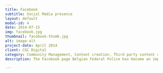 ```yaml
---
title: Facebook
subtitle: Social Media presence
layout: default
modal-id: 4
date: 2014-07-15
img: facebook.jpg
thumbnail: facebook-thumb.jpg
alt: image-alt
project-date: April 2014
client: CGC Digital
category: Community Management, Content creation, Third party content curation
description: The Facebook page Belgian Federal Police has become an important tool in a transparent communication. With almost 30.000 likes without spending on advertisement it is safe to say this is our primary target. We also answer all questions and comments on our posts.

---
```

